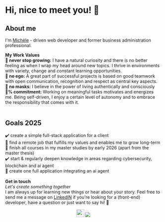 # Hi, nice to meet you! 👋

## About me
I'm [Michèle](https://michele-marschner-portfolio-2025.netlify.app/) - driven web developer and former business administration professional. 

**My Work Values**<br />
**🌱 never stop growing:** I have a natural curiosity and there is no better feeling as when I wrap my head around new topics. I thrive in environments with variety, change and constant learning opportunities.<br />
**🙌 no ego:** A great part of successful projects is based on good teamwork with open communication, recognition and respect as central key aspects. <br />
**👩 no masks:** I believe in the power of living authentically and consciously <br />
**💯% commitment:** Working on meaningful tasks motivates and energizes me.  Being self-driven, I enjoy a certain level of autonomy and to embrace the  responsibility that comes with it.  
<br />

## Goals 2025
✔️ create a simple full-stack application for a client <br />
🔘 find a remote job that fulfills my values and enables me to grow long-term <br />
🔘 finish all courses in my master studies by early 2026 (apart from the master thesis) <br />
✔️ start & regularly deepen knowledge in areas regarding cybersecurity, blockchain and ai agent <br />
🔘 create one full application integrating an ai agent <br />
<br />
**Get in touch** <br />
*Let's create something together* <br />
I am always up for learning new things or hear about your story. Feel free to send me a message on [LinkedIN](https://www.linkedin.com/in/mich%C3%A8le-marschner-89578a115/) if you're looking for a (front-end) developer, have a question or just want to say hi! 🙋
<p align="center"><a href="https://michele-marschner-portfolio-2025.netlify.app/"><img src="https://github.com/user-attachments/assets/215ce3e4-7f73-4f60-ad42-ea5298af0447" alt="website logo" width="25"/></a>
<a href="https://www.linkedin.com/in/mich%C3%A8le-marschner-89578a115/"><img src="https://user-images.githubusercontent.com/49597398/94343779-e2d9b400-001a-11eb-894f-f3e341ba55d8.png"/></a></p>

